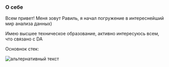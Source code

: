 ### О себе
Всем привет! Меня зовут Равиль, я начал погружение в интереснейший мир анализа данных)

Имею высшее техническое образование, активно интересуюсь всем, что связано с DA

Основнок стек: 

<img src="https://www.flaticon.com/ru/free-icon/python_919852?term=python&page=1&position=1&origin=search&related_id=919852" alt="альтернативный текст">
